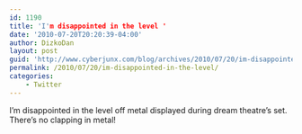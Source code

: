 ```yaml
---
id: 1190
title: 'I'm disappointed in the level '
date: '2010-07-20T20:20:39-04:00'
author: DizkoDan
layout: post
guid: 'http://www.cyberjunx.com/blog/archives/2010/07/20/im-disappointed-in-the-level/'
permalink: /2010/07/20/im-disappointed-in-the-level/
categories:
    - Twitter
---
```


I’m disappointed in the level off metal displayed during dream theatre’s set. There’s no clapping in metal!